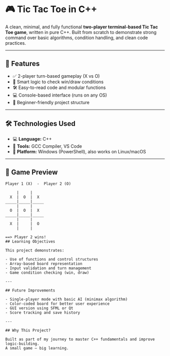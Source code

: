 # 🎮 Tic Tac Toe in C++

A clean, minimal, and fully functional **two-player terminal-based Tic Tac Toe game**, written in pure C++. Built from scratch to demonstrate strong command over basic algorithms, condition handling, and clean code practices.

---

## 🚀 Features

- ✅ 2-player turn-based gameplay (X vs O)
- 🧠 Smart logic to check win/draw conditions
- 🛠️ Easy-to-read code and modular functions
- 💻 Console-based interface (runs on any OS)
- 🎯 Beginner-friendly project structure

---

## 🛠️ Technologies Used

- 💻 **Language:** C++
- 🧰 **Tools:** GCC Compiler, VS Code
- 🏁 **Platform:** Windows (PowerShell), also works on Linux/macOS

---

## 📸 Game Preview

```text
Player 1 (X)  -  Player 2 (O)

     |     |     
  X  |  O  |  X  
_____|_____|_____
     |     |     
  O  |  O  |  X  
_____|_____|_____
     |     |     
  X  |     |  O  
     |     |     

==> Player 2 wins!
## Learning Objectives

This project demonstrates:

- Use of functions and control structures  
- Array-based board representation  
- Input validation and turn management  
- Game condition checking (win, draw)

---

## Future Improvements

- Single-player mode with basic AI (minimax algorithm)  
- Color-coded board for better user experience  
- GUI version using SFML or Qt  
- Score tracking and save history

---

## Why This Project?

Built as part of my journey to master C++ fundamentals and improve logic-building.  
A small game — big learning.  

